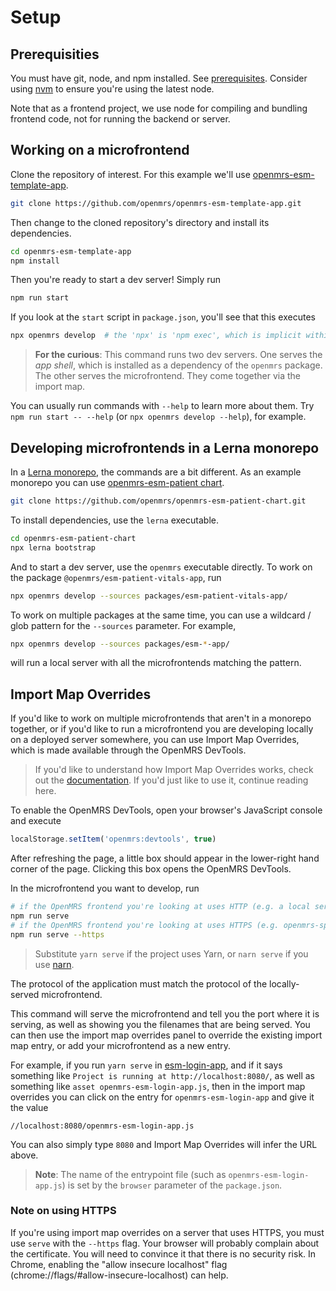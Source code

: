 # Setup

## Prerequisities

You must have git, node, and npm installed. See [prerequisites](getting_started/prerequisites.md).
Consider using [nvm](https://github.com/nvm-sh/nvm#node-version-manager---)
to ensure you're using the latest node.

Note that as a frontend project, we use node for compiling and bundling frontend code,
not for running the backend or server.

## Working on a microfrontend

Clone the repository of interest. For this example we'll use
[openmrs-esm-template-app](https://github.com/openmrs/openmrs-esm-template-app).

```bash
git clone https://github.com/openmrs/openmrs-esm-template-app.git
```

Then change to the cloned repository's directory and install its dependencies.

```bash
cd openmrs-esm-template-app
npm install
```

Then you're ready to start a dev server! Simply run

```bash
npm run start
```

If you look at the `start` script in `package.json`, you'll see that this executes

```bash
npx openmrs develop  # the 'npx' is 'npm exec', which is implicit within `scripts`
```

> **For the curious**: This command runs two dev servers. One serves the
*app shell*, which
is installed as a dependency of the `openmrs` package.
The other serves the microfrontend.
They come together via the import map.

You can usually run commands with `--help` to learn more about them.
Try `npm run start -- --help` (or `npx openmrs develop --help`), for example.

## Developing microfrontends in a Lerna monorepo

In a [Lerna monorepo](https://github.com/lerna/lerna#readme), the commands are
a bit different. As an example monorepo you can use
[openmrs-esm-patient chart](https://github.com/openmrs/openmrs-esm-patient-chart).

```bash
git clone https://github.com/openmrs/openmrs-esm-patient-chart.git
```

To install dependencies, use the `lerna` executable.

```bash
cd openmrs-esm-patient-chart
npx lerna bootstrap
```

And to start a dev server, use the `openmrs` executable directly.
To work on the package `@openmrs/esm-patient-vitals-app`, run

```bash
npx openmrs develop --sources packages/esm-patient-vitals-app/
```

To work on multiple packages at the same time, you can use a  wildcard / glob
pattern for the `--sources` parameter. For example,

```bash
npx openmrs develop --sources packages/esm-*-app/
```

will run a local server with all the microfrontends matching the pattern.

## Import Map Overrides

If you'd like to work on multiple microfrontends that aren't in a monorepo together,
or if you'd like to run a microfrontend you are developing locally on a
deployed server somewhere, you can use Import Map Overrides,
which is made available through the OpenMRS DevTools.

> If you'd like to understand how Import Map Overrides works, check out
  the [documentation](https://github.com/joeldenning/import-map-overrides).
  If you'd just like to use it, continue reading here.

To enable the OpenMRS DevTools, open your browser's JavaScript console and execute

```javascript
localStorage.setItem('openmrs:devtools', true)
```

After refreshing the page, a little box should appear in the lower-right hand corner of the page.
Clicking this box opens the OpenMRS DevTools.

In the microfrontend you want to develop, run

```bash
# if the OpenMRS frontend you're looking at uses HTTP (e.g. a local server)
npm run serve
# if the OpenMRS frontend you're looking at uses HTTPS (e.g. openmrs-spa.org)
npm run serve --https
```

> Substitute `yarn serve` if the project uses Yarn, or `narn serve` if you use
  [narn](https://github.com/joeldenning/narn).

The protocol of the application must match the protocol of the locally-served microfrontend.

This command will serve the microfrontend and tell you the port where it is serving,
as well as showing you the filenames that are being served. You can then use
the import map overrides panel to override the existing import map
entry, or add your microfrontend as a new entry.

For example, if you run `yarn serve` in
[esm-login-app](https://github.com/openmrs/openmrs-esm-core/tree/master/packages/apps/esm-login-app),
and if it says something like `Project is running at http://localhost:8080/`,
as well as something like `asset openmrs-esm-login-app.js`, then in the import
map overrides you can click on the entry for `openmrs-esm-login-app` and give it the value

```
//localhost:8080/openmrs-esm-login-app.js
```

You can also simply type `8080` and Import Map Overrides will infer the URL above.

> **Note**: The name of the entrypoint file (such as `openmrs-esm-login-app.js`) is set
  by the `browser` parameter of the `package.json`.

### Note on using HTTPS

If you're using import map overrides on a server that uses HTTPS, you must use `serve` with the
`--https` flag. Your browser will probably complain about the certificate.
You will need to convince it
that there is no security risk. In Chrome, enabling the "allow insecure localhost" flag
(chrome://flags/#allow-insecure-localhost) can help.

